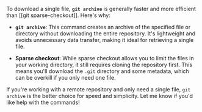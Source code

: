 To download a single file, **`git archive`** is generally faster and more efficient than [[git sparse-checkout]]. Here's why:

- **`git archive`**: This command creates an archive of the specified file or directory without downloading the entire repository. It's lightweight and avoids unnecessary data transfer, making it ideal for retrieving a single file.
    
- **Sparse checkout**: While sparse checkout allows you to limit the files in your working directory, it still requires cloning the repository first. This means you'll download the `.git` directory and some metadata, which can be overkill if you only need one file.
    

If you're working with a remote repository and only need a single file, `git archive` is the better choice for speed and simplicity. Let me know if you'd like help with the commands!
